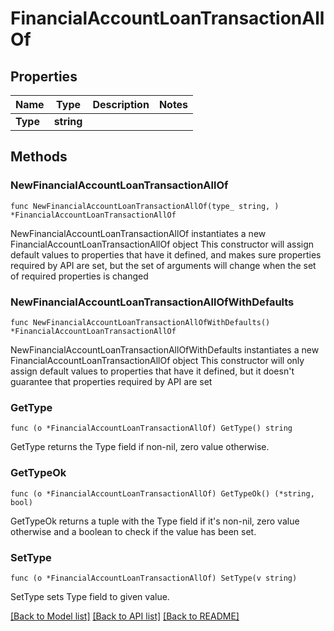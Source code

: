 # FinancialAccountLoanTransactionAllOf

## Properties

Name | Type | Description | Notes
------------ | ------------- | ------------- | -------------
**Type** | **string** |  | 

## Methods

### NewFinancialAccountLoanTransactionAllOf

`func NewFinancialAccountLoanTransactionAllOf(type_ string, ) *FinancialAccountLoanTransactionAllOf`

NewFinancialAccountLoanTransactionAllOf instantiates a new FinancialAccountLoanTransactionAllOf object
This constructor will assign default values to properties that have it defined,
and makes sure properties required by API are set, but the set of arguments
will change when the set of required properties is changed

### NewFinancialAccountLoanTransactionAllOfWithDefaults

`func NewFinancialAccountLoanTransactionAllOfWithDefaults() *FinancialAccountLoanTransactionAllOf`

NewFinancialAccountLoanTransactionAllOfWithDefaults instantiates a new FinancialAccountLoanTransactionAllOf object
This constructor will only assign default values to properties that have it defined,
but it doesn't guarantee that properties required by API are set

### GetType

`func (o *FinancialAccountLoanTransactionAllOf) GetType() string`

GetType returns the Type field if non-nil, zero value otherwise.

### GetTypeOk

`func (o *FinancialAccountLoanTransactionAllOf) GetTypeOk() (*string, bool)`

GetTypeOk returns a tuple with the Type field if it's non-nil, zero value otherwise
and a boolean to check if the value has been set.

### SetType

`func (o *FinancialAccountLoanTransactionAllOf) SetType(v string)`

SetType sets Type field to given value.



[[Back to Model list]](../README.md#documentation-for-models) [[Back to API list]](../README.md#documentation-for-api-endpoints) [[Back to README]](../README.md)


